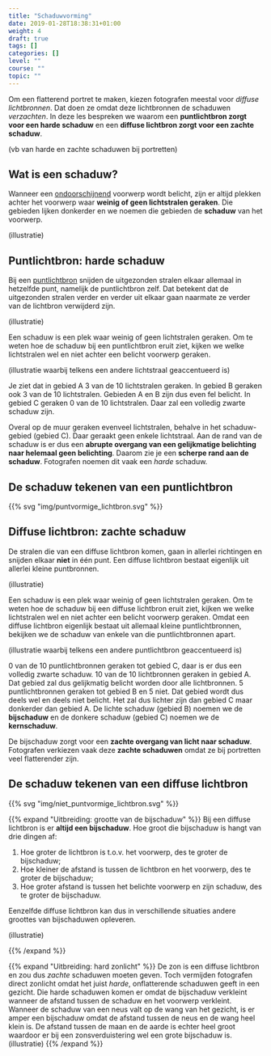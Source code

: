 ```yaml
---
title: "Schaduwvorming"
date: 2019-01-28T18:38:31+01:00
weight: 4
draft: true
tags: []
categories: []
level: ""
course: ""
topic: ""
---
```

Om een flatterend portret te maken, kiezen fotografen meestal voor *diffuse
lichtbronnen*. Dat doen ze omdat deze lichtbronnen de schaduwen *verzachten*.
In deze les bespreken we waarom een **puntlichtbron zorgt voor een harde
schaduw** en een **diffuse lichtbron zorgt voor een zachte schaduw**.

(vb van harde en zachte schaduwen bij portretten)

## Wat is een schaduw?
Wanneer een [ondoorschijnend](../kleuren_spiegels_vensters#licht-doorlaten)
voorwerp wordt belicht, zijn er altijd plekken achter
het voorwerp waar **weinig of geen lichtstralen geraken**. Die gebieden lijken donkerder en we noemen die gebieden de **schaduw** van het voorwerp.

(illustratie)

## Puntlichtbron: harde schaduw
Bij een [puntlichtbron](../lichtbronnen#puntvormige-en-diffuse-lichtbronnen)
snijden de uitgezonden stralen elkaar allemaal in hetzelfde punt, namelijk de puntlichtbron zelf. Dat betekent
dat de uitgezonden stralen verder en verder uit elkaar gaan naarmate ze verder
van de lichtbron verwijderd zijn.

(illustratie)

Een schaduw is een plek waar weinig of geen lichtstralen geraken. Om te weten hoe de schaduw bij een puntlichtbron eruit ziet, kijken we welke lichtstralen wel en niet achter een belicht voorwerp geraken.

(illustratie waarbij telkens een andere lichtstraal geaccentueerd is)

Je ziet dat in gebied A 3 van de 10 lichtstralen geraken. In gebied B geraken ook 3 van de 10 lichtstralen. Gebieden A en B zijn dus even fel belicht. In gebied C geraken 0 van de 10 lichtstralen. Daar zal een volledig zwarte schaduw zijn.

Overal op de muur geraken evenveel lichtstralen, behalve in het schaduw-gebied (gebied C). Daar geraakt geen enkele lichtstraal. Aan de rand van de schaduw is er dus een **abrupte overgang van een gelijkmatige belichting naar helemaal geen belichting**. Daarom zie je een **scherpe rand aan de schaduw**. Fotografen noemen dit vaak een *harde* schaduw.

## De schaduw tekenen van een puntlichtbron
{{% svg "img/puntvormige_lichtbron.svg" %}}

## Diffuse lichtbron: zachte schaduw
De stralen die van een diffuse lichtbron komen, gaan in allerlei richtingen en snijden elkaar **niet** in één punt. Een diffuse lichtbron bestaat eigenlijk uit allerlei kleine puntbronnen.

(illustratie)

Een schaduw is een plek waar weinig of geen lichtstralen geraken. Om te weten hoe de schaduw bij een diffuse lichtbron eruit ziet, kijken we welke lichtstralen wel en niet achter een belicht voorwerp geraken. Omdat een diffuse lichtbron eigenlijk bestaat uit allemaal kleine puntlichtbronnen, bekijken we de schaduw van enkele van die puntlichtbronnen apart.

(illustratie waarbij telkens een andere puntlichtbron geaccentueerd is)

0 van de 10 puntlichtbronnen geraken tot gebied C, daar is er dus een volledig zwarte schaduw. 10 van de 10 lichtbronnen geraken in gebied A. Dat gebied zal dus gelijkmatig belicht worden door alle lichtbronnen. 5 puntlichtbronnen geraken tot gebied B en 5 niet. Dat gebied wordt dus deels wel en deels niet belicht. Het zal dus lichter zijn dan gebied C maar donkerder dan gebied A. De lichte schaduw (gebied B) noemen we de **bijschaduw** en de donkere schaduw (gebied C) noemen we de **kernschaduw**.

De bijschaduw zorgt voor een **zachte overgang van licht naar schaduw**. Fotografen verkiezen vaak deze **zachte schaduwen** omdat ze bij portretten veel flatterender zijn.

## De schaduw tekenen van een diffuse lichtbron

{{% svg "img/niet_puntvormige_lichtbron.svg" %}}

{{% expand "Uitbreiding: grootte van de bijschaduw" %}}
Bij een diffuse lichtbron is er **altijd een bijschaduw**. Hoe groot die bijschaduw is hangt van drie dingen af:

1. Hoe groter de lichtbron is t.o.v. het voorwerp, des te groter de bijschaduw;
2. Hoe kleiner de afstand is tussen de lichtbron en het voorwerp, des te groter de bijschaduw;
3. Hoe groter afstand is tussen het belichte voorwerp en zijn schaduw, des te groter de bijschaduw.

Eenzelfde diffuse lichtbron kan dus in verschillende situaties andere groottes van bijschaduwen opleveren.

(illustratie)

{{% /expand %}}

{{% expand "Uitbreiding: hard zonlicht" %}}
De zon is een diffuse lichtbron en zou dus *zachte* schaduwen moeten geven. Toch vermijden fotografen direct zonlicht omdat het juist *harde*, onflatterende schaduwen geeft in een gezicht. Die harde schaduwen komen er omdat de bijschaduw verkleint wanneer de afstand tussen de schaduw en het voorwerp verkleint. Wanneer de schaduw van een neus valt op de wang van het gezicht, is er amper een bijschaduw omdat de afstand tussen de neus en de wang heel klein is. De afstand tussen de maan en de aarde is echter heel groot waardoor er bij een zonsverduistering wel een grote bijschaduw is.
(illustratie)
{{% /expand %}}

